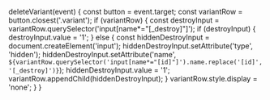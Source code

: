 deleteVariant(event) {
  const button = event.target;
  const variantRow = button.closest('.variant');
  if (variantRow) {
    const destroyInput = variantRow.querySelector('input[name*="[_destroy]"]');
    if (destroyInput) {
      destroyInput.value = '1';
    } else {
      const hiddenDestroyInput = document.createElement('input');
      hiddenDestroyInput.setAttribute('type', 'hidden');
      hiddenDestroyInput.setAttribute('name', `${variantRow.querySelector('input[name*="[id]"]').name.replace('[id]', '[_destroy]')}`);
      hiddenDestroyInput.value = '1';
      variantRow.appendChild(hiddenDestroyInput);
    }
    variantRow.style.display = 'none';
  }
}
